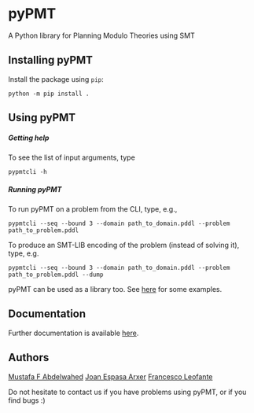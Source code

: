 # pyPMT
A Python library for Planning Modulo Theories using SMT

## Installing pyPMT

Install the package using `pip`:
```
python -m pip install .
```

## Using pyPMT

##### Getting help

To see the list of input arguments, type

```
pypmtcli -h
```

##### Running pyPMT

To run pyPMT on a problem from the CLI, type, e.g.,
```
pypmtcli --seq --bound 3 --domain path_to_domain.pddl --problem path_to_problem.pddl
```

To produce an SMT-LIB encoding of the problem (instead of solving it), type, e.g.

```
pypmtcli --seq --bound 3 --domain path_to_domain.pddl --problem path_to_problem.pddl --dump
```

pyPMT can be used as a library too. See [here](https://github.com/pyPMT/quick-start) for some examples.

## Documentation

Further documentation is available [here]().


## Authors

[Mustafa F Abdelwahed](https://github.com/MFaisalZaki)
[Joan Espasa Arxer](https://github.com/JoanEspasa)
[Francesco Leofante](https://fraleo.github.io)

Do not hesitate to contact us if you have problems using pyPMT, or if you find bugs :)